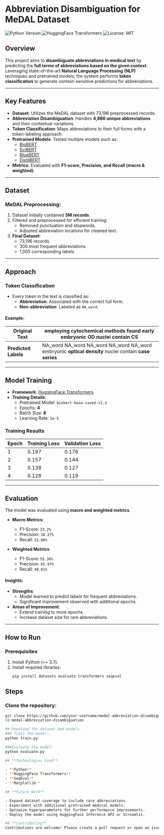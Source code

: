 # **Abbreviation Disambiguation for MeDAL Dataset**

![Python Version](https://img.shields.io/badge/python-3.x-blue)
![HuggingFace Transformers](https://img.shields.io/badge/HuggingFace-Transformers-orange)
![License: MIT](https://img.shields.io/badge/License-MIT-green)

## **Overview**

This project aims to **disambiguate abbreviations in medical text** by predicting the **full terms of abbreviations based on the given context**. Leveraging state-of-the-art **Natural Language Processing (NLP)** techniques and pretrained models, the system performs **token classification** to generate context-sensitive predictions for abbreviations.

---

## **Key Features**
- **Dataset**: Utilizes the MeDAL dataset with 73,196 preprocessed records.  
- **Abbreviation Disambiguation**: Handles **4,866 unique abbreviations** and their contextual variations.
- **Token Classification**: Maps abbreviations to their full forms with a token-labeling approach.
- **Pretrained Models**: Tested multiple models such as:
  - [BioBERT](https://huggingface.co/dmis-lab/biobert-base-cased-v1.2)
  - [SciBERT](https://huggingface.co/allenai/scibert_scivocab_uncased)
  - [BlueBERT](https://huggingface.co/bionlp/bluebert_pubmed_mimic_uncased_L-12_H-768_A-12)
  - [DistilBERT](https://huggingface.co/distilbert-base-uncased)
- **Metrics**: Evaluated with **F1-score, Precision, and Recall (macro & weighted)**.

---

## **Dataset**

### MeDAL Preprocessing:
1. Dataset initially contained **5M records**.
2. Filtered and preprocessed for efficient training:
   - Removed punctuation and stopwords.
   - Adjusted abbreviation locations for cleaned text.
3. **Final Dataset**:  
   - 73,196 records  
   - 300 most frequent abbreviations  
   - 1,005 corresponding labels  

---

## **Approach**

### Token Classification
- Every token in the text is classified as:
  - **Abbreviation**: Associated with the correct full form.
  - **Non-abbreviation**: Labeled as `NA_word`.

#### Example:

| **Original Text**              | employing cytochemical methods found early embryonic **OD** nuclei contain **CS** |
|---------------------------------|----------------------------------------------------------------------------------|
| **Predicted Labels**            | NA_word NA_word NA_word NA_word NA_word embryonic **optical density** nuclei contain **case series** |

---

## **Model Training**

- **Framework**: [HuggingFace Transformers](https://huggingface.co/transformers/)  
- **Training Details**:
  - Pretrained Model: `biobert-base-cased-v1.2`
  - Epochs: **4**
  - Batch Size: **8**
  - Learning Rate: `2e-5`

### Training Results
| **Epoch** | **Training Loss** | **Validation Loss** |
|-----------|--------------------|---------------------|
| 1         | 0.197             | 0.176              |
| 2         | 0.157             | 0.144              |
| 3         | 0.138             | 0.127              |
| 4         | 0.128             | 0.119              |

---

## **Evaluation**

The model was evaluated using **macro and weighted metrics**.  
- **Macro Metrics**:
  - F1-Score: `33.2%`
  - Precision: `38.27%`
  - Recall: `31.86%`

- **Weighted Metrics**:
  - F1-Score: `55.36%`
  - Precision: `65.97%`
  - Recall: `49.81%`

#### Insights:
- **Strengths**:
  - Model learned to predict labels for frequent abbreviations.
  - Significant improvement observed with additional epochs.
- **Areas of Improvement**:
  - Extend training to more epochs.
  - Increase dataset size for rare abbreviations.

---

## **How to Run**

### Prerequisites
1. Install Python (>= 3.7).  
2. Install required libraries:  
   ```bash
   pip install datasets evaluate transformers seqeval
## **Steps**

### Clone the repository:
```bash
git clone https://github.com/your-username/medal-abbreviation-disambiguation.git
cd medal-abbreviation-disambiguation

## Download the dataset and models.
### Train the model:
python train.py

###Evaluate the model:
python evaluate.py

## **Technologies Used**

- **Python**
- **HuggingFace Transformers**
- **SeqEval**
- **Matplotlib**

## **Future Work**

- Expand dataset coverage to include rare abbreviations.
- Experiment with additional pretrained medical models.
- Optimize hyperparameters for further performance improvements.
- Deploy the model using HuggingFace Inference API or Streamlit.

## **Contributing**
Contributions are welcome! Please create a pull request or open an issue to share ideas, bugs, or suggestions.




